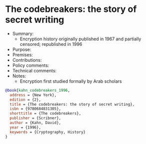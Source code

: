 # The codebreakers: the story of secret writing

- Summary:
  - Encryption history originally published in 1967 and partially censored; republished in 1996
- Purpose:
- Premises:
- Contributions:
- Policy comments:
- Technical comments:
- Notes:
  - Encryption first studied formally by Arab scholars

```bib
@book{kahn_codebreakers_1996,
  address = {New York},
  edition = {2},
  title = {The codebreakers: the story of secret writing},
  isbn = {9780684831305},
  shorttitle = {The codebreakers},
  publisher = {Scribner},
  author = {Kahn, David},
  year = {1996},
  keywords = {Cryptography, History}
}
```
